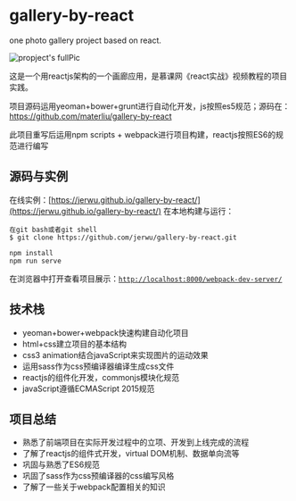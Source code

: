 # gallery-by-react
one photo gallery project based on react.

![propject's fullPic](https://github.com/jerwu/gallery-by-react/tree/master/src/images/react_fullpic.png)

这是一个用reactjs架构的一个画廊应用，是慕课网《react实战》视频教程的项目实践。

项目源码运用yeoman+bower+grunt进行自动化开发，js按照es5规范；源码在：https://github.com/materliu/gallery-by-react

此项目重写后运用npm scripts + webpack进行项目构建，reactjs按照ES6的规范进行编写

## 源码与实例
在线实例：[https://jerwu.github.io/gallery-by-react/](https://jerwu.github.io/gallery-by-react/)
在本地构建与运行：

```
在git bash或者git shell
$ git clone https://github.com/jerwu/gallery-by-react.git

npm install
npm run serve
```

在浏览器中打开查看项目展示：[`http://localhost:8000/webpack-dev-server/`](http://localhost:8000/webpack-dev-server/)

## 技术栈

* yeoman+bower+webpack快速构建自动化项目
* html+css建立项目的基本结构
* css3 animation结合javaScript来实现图片的运动效果
* 运用sass作为css预编译器编译生成css文件
* reactjs的组件化开发，commonjs模块化规范
* javaScript遵循ECMAScript 2015规范

## 项目总结

* 熟悉了前端项目在实际开发过程中的立项、开发到上线完成的流程
* 了解了reactjs的组件式开发，virtual DOM机制、数据单向流等
* 巩固与熟悉了ES6规范
* 巩固了sass作为css预编译器的css编写风格
* 了解了一些关于webpack配置相关的知识
